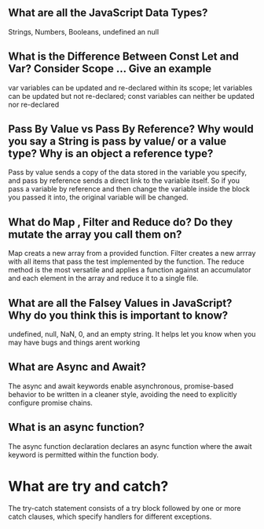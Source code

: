 ## What are all the JavaScript Data Types?
Strings, Numbers, Booleans, undefined an null

## What is the Difference Between Const Let and Var? Consider Scope ... Give an example
var variables can be updated and re-declared within its scope; let variables can be updated but not re-declared; const variables can neither be updated nor re-declared

## Pass By Value vs Pass By Reference? Why would you say a String is pass by value/ or a value type? Why is an object a reference type?
Pass by value sends a copy of the data stored in the variable you specify, and pass by reference sends a direct link to the variable itself. So if you pass a variable by reference and then change the variable inside the block you passed it into, the original variable will be changed.

## What do Map , Filter and Reduce do? Do they mutate the array you call them on?
Map creats a new array from a provided function. Filter creates a new arrray with all items that pass the test implemented by the function. The reduce method is the most versatile and applies a function against an accumulator and each element in the array and reduce it to a single file. 

## What are all the Falsey Values in JavaScript? Why do you think this is important to know?
undefined, null, NaN, 0, and an empty string. It helps let you know when you may have bugs and things arent working

## What are Async and Await?
The async and await keywords enable asynchronous, promise-based behavior to be written in a cleaner style, avoiding the need to explicitly configure promise chains.

## What is an async function?
The async function declaration declares an async function where the await keyword is permitted within the function body. 

# What are try and catch?
The try-catch statement consists of a try block followed by one or more catch clauses, which specify handlers for different exceptions.
